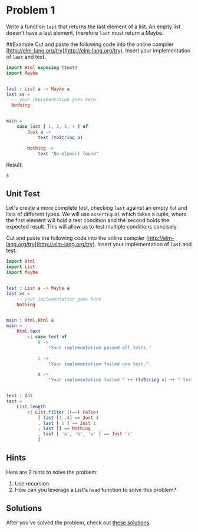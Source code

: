 # Problem 1

Write a function ```last``` that returns the last element of a list. An empty list doesn't have a last element, therefore ```last``` must return a Maybe. 

##Example
Cut and paste the following code into the online compiler [http://elm-lang.org/try](http://elm-lang.org/try). Insert your implementation of ```last``` and test.

```elm
import Html exposing (text)
import Maybe


last : List a -> Maybe a
last xs = 
  -- your implementation goes here
  Nothing


main =
    case last [ 1, 2, 3, 4 ] of
        Just a ->
            text (toString a)

        Nothing ->
            text "No element found"
 ```

Result:

```
4
```

## Unit Test 
Let's create a more complete test, checking ```last``` against an empty list and lists of different types. We will use ```assertEqual``` which takes a tuple, where the first element will hold a test condition and the second holds the expected result. This will allow us to test multiple conditions concisely.

Cut and paste the following code into the online compiler [http://elm-lang.org/try](http://elm-lang.org/try). Insert your implementation of ```last``` and test.

```elm
import Html
import List
import Maybe


last : List a -> Maybe a
last xs =
    -- your implementation goes here
    Nothing


main : Html.Html a
main =
    Html.text
        <| case test of
            0 ->
                "Your implementation passed all tests."

            1 ->
                "Your implementation failed one test."

            x ->
                "Your implementation failed " ++ (toString x) ++ " tests."


test : Int
test =
    List.length
        <| List.filter ((==) False)
            [ last [1..4] == Just 4
            , last [ 1 ] == Just 1
            , last [] == Nothing
            , last [ 'a', 'b', 'c' ] == Just 'c'
            ]

```

## Hints
Here are 2 hints to solve the problem:
1. Use recursion.
2. How can you leverage a List's ```head``` function to solve this problem? 

## Solutions
After you've solved the problem, check out [these solutions](../s/s01.md).